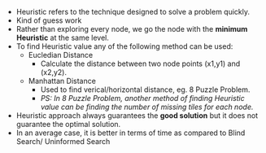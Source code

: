 - Heuristic refers to the technique designed to solve a problem quickly.
- Kind of guess work
- Rather than exploring every node, we go the node with the **minimum Heuristic** at the same level.
- To find Heuristic value any of the following method can be used:
  * Eucledian Distance
    * Calculate the distance between two node points (x1,y1) and (x2,y2).
  * Manhattan Distance
    * Used to find verical/horizontal distance, eg. 8 Puzzle Problem.
    * *PS: In 8 Puzzle Problem, another method of finding Heuristic value can be finding the number of missing tiles for each node.*
- Heuristic approach always guarantees the **good solution** but it does not guarantee the optimal solution.
- In an average case, it is better in terms of time as compared to Blind Search/ Uninformed Search

